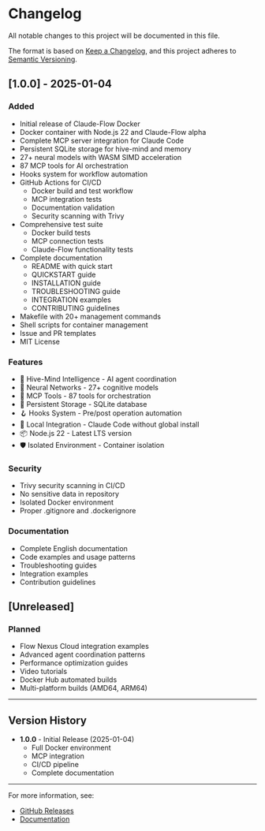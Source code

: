 # Changelog

All notable changes to this project will be documented in this file.

The format is based on [Keep a Changelog](https://keepachangelog.com/en/1.0.0/),
and this project adheres to [Semantic Versioning](https://semver.org/spec/v2.0.0.html).

## [1.0.0] - 2025-01-04

### Added
- Initial release of Claude-Flow Docker
- Docker container with Node.js 22 and Claude-Flow alpha
- Complete MCP server integration for Claude Code
- Persistent SQLite storage for hive-mind and memory
- 27+ neural models with WASM SIMD acceleration
- 87 MCP tools for AI orchestration
- Hooks system for workflow automation
- GitHub Actions for CI/CD
  - Docker build and test workflow
  - MCP integration tests
  - Documentation validation
  - Security scanning with Trivy
- Comprehensive test suite
  - Docker build tests
  - MCP connection tests
  - Claude-Flow functionality tests
- Complete documentation
  - README with quick start
  - QUICKSTART guide
  - INSTALLATION guide
  - TROUBLESHOOTING guide
  - INTEGRATION examples
  - CONTRIBUTING guidelines
- Makefile with 20+ management commands
- Shell scripts for container management
- Issue and PR templates
- MIT License

### Features
- 🐝 Hive-Mind Intelligence - AI agent coordination
- 🧠 Neural Networks - 27+ cognitive models
- 🔧 MCP Tools - 87 tools for orchestration
- 💾 Persistent Storage - SQLite database
- 🪝 Hooks System - Pre/post operation automation
- 🔗 Local Integration - Claude Code without global install
- 📦 Node.js 22 - Latest LTS version
- 🛡️ Isolated Environment - Container isolation

### Security
- Trivy security scanning in CI/CD
- No sensitive data in repository
- Isolated Docker environment
- Proper .gitignore and .dockerignore

### Documentation
- Complete English documentation
- Code examples and usage patterns
- Troubleshooting guides
- Integration examples
- Contribution guidelines

## [Unreleased]

### Planned
- Flow Nexus Cloud integration examples
- Advanced agent coordination patterns
- Performance optimization guides
- Video tutorials
- Docker Hub automated builds
- Multi-platform builds (AMD64, ARM64)

---

## Version History

- **1.0.0** - Initial Release (2025-01-04)
  - Full Docker environment
  - MCP integration
  - CI/CD pipeline
  - Complete documentation

---

For more information, see:
- [GitHub Releases](https://github.com/1nk1/claude-flow-docker/releases)
- [Documentation](https://github.com/1nk1/claude-flow-docker/wiki)
